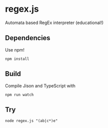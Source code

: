 # regex.js

Automata based RegEx interpreter (educational!)

## Dependencies

Use npm!

```
npm install
```

## Build

Compile Jison and TypeScript with

```
npm run watch
```

## Try

```
node regex.js "(ab|c*)e"
```
